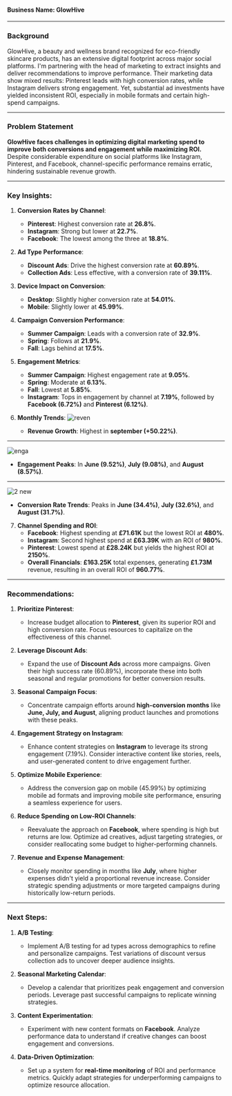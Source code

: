 #### Business Name: **GlowHive**

---

### Background
GlowHive, a beauty and wellness brand recognized for eco-friendly skincare products, has an extensive digital footprint across major social platforms. I'm partnering with the head of marketing to extract insights and deliver recommendations to improve performance.
Their marketing data show mixed results: Pinterest leads with high conversion rates, while Instagram delivers strong engagement. Yet, substantial ad investments have yielded inconsistent ROI, especially in mobile formats and certain high-spend campaigns. 

---

### Problem Statement
**GlowHive faces challenges in optimizing digital marketing spend to improve both conversions and engagement while maximizing ROI.** Despite considerable expenditure on social platforms like Instagram, Pinterest, and Facebook, channel-specific performance remains erratic, hindering sustainable revenue growth.

---

### Key Insights:

1. **Conversion Rates by Channel**:
   - **Pinterest**: Highest conversion rate at **26.8%**.
   - **Instagram**: Strong but lower at **22.7%**.
   - **Facebook**: The lowest among the three at **18.8%**.

2. **Ad Type Performance**:
   - **Discount Ads**: Drive the highest conversion rate at **60.89%**.
   - **Collection Ads**: Less effective, with a conversion rate of **39.11%**.

3. **Device Impact on Conversion**:
   - **Desktop**: Slightly higher conversion rate at **54.01%**.
   - **Mobile**: Slightly lower at **45.99%**.

4. **Campaign Conversion Performance**:
   - **Summer Campaign**: Leads with a conversion rate of **32.9%**.
   - **Spring**: Follows at **21.9%**.
   - **Fall**: Lags behind at **17.5%**.

5. **Engagement Metrics**:
   - **Summer Campaign**: Highest engagement rate at **9.05%**.
   - **Spring**: Moderate at **6.13%**.
   - **Fall**: Lowest at **5.85%**.
   - **Instagram**: Tops in engagement by channel at **7.19%**, followed by **Facebook (6.72%)** and **Pinterest (6.12%)**.

6. **Monthly Trends**:
   ![reven](https://github.com/user-attachments/assets/7d3620b7-6503-423a-976a-e6d8157965ed)

   - **Revenue Growth**: Highest in **september (+50.22%)**.
---
   
![enga](https://github.com/user-attachments/assets/303aa7e4-1e2d-4161-a14c-d377b08408f4)

   - **Engagement Peaks**: In **June (9.52%)**, **July (9.08%)**, and **August (8.57%)**.


---
   ![2 new](https://github.com/user-attachments/assets/f7f28bba-ffb0-416e-97dc-c42f42e15fe8)

   - **Conversion Rate Trends**: Peaks in **June (34.4%)**, **July (32.6%)**, and **August (31.7%)**.

7. **Channel Spending and ROI**:
   - **Facebook**: Highest spending at **£71.61K** but the lowest ROI at **480%**.
   - **Instagram**: Second highest spend at **£63.39K** with an ROI of **980%**.
   - **Pinterest**: Lowest spend at **£28.24K** but yields the highest ROI at **2150%**.
   - **Overall Financials**: **£163.25K** total expenses, generating **£1.73M** revenue, resulting in an overall ROI of **960.77%**.

---

### Recommendations:

1. **Prioritize Pinterest**:
   - Increase budget allocation to **Pinterest**, given its superior ROI and high conversion rate. Focus resources to capitalize on the effectiveness of this channel.

2. **Leverage Discount Ads**:
   - Expand the use of **Discount Ads** across more campaigns. Given their high success rate (60.89%), incorporate these into both seasonal and regular promotions for better conversion results.

3. **Seasonal Campaign Focus**:
   - Concentrate campaign efforts around **high-conversion months** like **June, July, and August**, aligning product launches and promotions with these peaks.

4. **Engagement Strategy on Instagram**:
   - Enhance content strategies on **Instagram** to leverage its strong engagement (7.19%). Consider interactive content like stories, reels, and user-generated content to drive engagement further.

5. **Optimize Mobile Experience**:
   - Address the conversion gap on mobile (45.99%) by optimizing mobile ad formats and improving mobile site performance, ensuring a seamless experience for users.

6. **Reduce Spending on Low-ROI Channels**:
   - Reevaluate the approach on **Facebook**, where spending is high but returns are low. Optimize ad creatives, adjust targeting strategies, or consider reallocating some budget to higher-performing channels.

7. **Revenue and Expense Management**:
   - Closely monitor spending in months like **July**, where higher expenses didn't yield a proportional revenue increase. Consider strategic spending adjustments or more targeted campaigns during historically low-return periods.

---

### Next Steps:

1. **A/B Testing**:
   - Implement A/B testing for ad types across demographics to refine and personalize campaigns. Test variations of discount versus collection ads to uncover deeper audience insights.

2. **Seasonal Marketing Calendar**:
   - Develop a calendar that prioritizes peak engagement and conversion periods. Leverage past successful campaigns to replicate winning strategies.

3. **Content Experimentation**:
   - Experiment with new content formats on **Facebook**. Analyze performance data to understand if creative changes can boost engagement and conversions.

4. **Data-Driven Optimization**:
   - Set up a system for **real-time monitoring** of ROI and performance metrics. Quickly adapt strategies for underperforming campaigns to optimize resource allocation.
